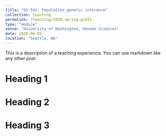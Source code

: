 ```yaml
---
title: "GS 541: Population genetic inference"
collection: teaching
permalink: /teaching/2020-spring-gs541
type: "module"
venue: "University of Washington, Genome Sciences"
date: 2020-06-02
location: "Seattle, WA"
---
```


This is a description of a teaching experience. You can use markdown like any other post.

Heading 1
======

Heading 2
======

Heading 3
======
